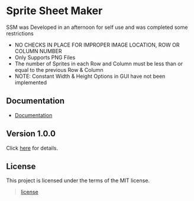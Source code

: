 # Sprite Sheet Maker
SSM was Developed in an afternoon for self use and was completed some restrictions
* NO CHECKS IN PLACE FOR IMPROPER IMAGE LOCATION, ROW OR COLUMN NUMBER
* Only Supports PNG Files
* The number of Sprites in each Row and Column must be less than or equal to the previous Row & Column
* NOTE: Constant Width & Height Options in GUI have not been implemented

## Documentation
- [Documentation](DOCUMENTATION.md)

## Version 1.0.0
Click [here](RELEASE-NOTES.md) for details.

## License
This project is licensed under the terms of the MIT license.
> [license](LICENSE.md)